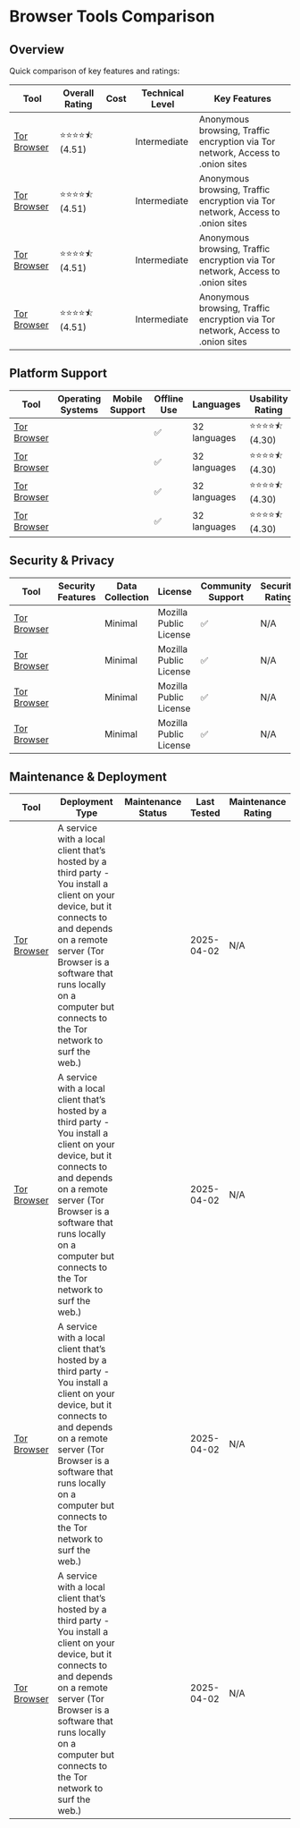 # Browser Tools Comparison
## Overview
Quick comparison of key features and ratings:

| Tool | Overall Rating | Cost | Technical Level | Key Features |
|------|----------------|------|-----------------|--------------|
| [Tor Browser](#) | ⭐⭐⭐⭐⯪ (4.51) |  | Intermediate | Anonymous browsing, Traffic encryption via Tor network, Access to .onion sites |
| [Tor Browser](#) | ⭐⭐⭐⭐⯪ (4.51) |  | Intermediate | Anonymous browsing, Traffic encryption via Tor network, Access to .onion sites |
| [Tor Browser](#) | ⭐⭐⭐⭐⯪ (4.51) |  | Intermediate | Anonymous browsing, Traffic encryption via Tor network, Access to .onion sites |
| [Tor Browser](#) | ⭐⭐⭐⭐⯪ (4.51) |  | Intermediate | Anonymous browsing, Traffic encryption via Tor network, Access to .onion sites |

## Platform Support
| Tool | Operating Systems | Mobile Support | Offline Use | Languages | Usability Rating |
|------|------------------|----------------|--------------|-----------|------------------|
| [Tor Browser](#) |  |  | ✅ | 32 languages | ⭐⭐⭐⭐⯪ (4.30) |
| [Tor Browser](#) |  |  | ✅ | 32 languages | ⭐⭐⭐⭐⯪ (4.30) |
| [Tor Browser](#) |  |  | ✅ | 32 languages | ⭐⭐⭐⭐⯪ (4.30) |
| [Tor Browser](#) |  |  | ✅ | 32 languages | ⭐⭐⭐⭐⯪ (4.30) |

## Security & Privacy
| Tool | Security Features | Data Collection | License | Community Support | Security Rating |
|------|-------------------|-----------------|----------|------------------|----------------|
| [Tor Browser](#) |  | Minimal | Mozilla Public License | ✅ | N/A |
| [Tor Browser](#) |  | Minimal | Mozilla Public License | ✅ | N/A |
| [Tor Browser](#) |  | Minimal | Mozilla Public License | ✅ | N/A |
| [Tor Browser](#) |  | Minimal | Mozilla Public License | ✅ | N/A |

## Maintenance & Deployment
| Tool | Deployment Type | Maintenance Status | Last Tested | Maintenance Rating |
|------|----------------|-------------------|-------------|-------------------|
| [Tor Browser](#) | A service with a local client that’s hosted by a third party - You install a client on your device, but it connects to and depends on a remote server (Tor Browser is a software that runs locally on a computer but connects to the Tor network to surf the web.) |  | 2025-04-02 | N/A |
| [Tor Browser](#) | A service with a local client that’s hosted by a third party - You install a client on your device, but it connects to and depends on a remote server (Tor Browser is a software that runs locally on a computer but connects to the Tor network to surf the web.) |  | 2025-04-02 | N/A |
| [Tor Browser](#) | A service with a local client that’s hosted by a third party - You install a client on your device, but it connects to and depends on a remote server (Tor Browser is a software that runs locally on a computer but connects to the Tor network to surf the web.) |  | 2025-04-02 | N/A |
| [Tor Browser](#) | A service with a local client that’s hosted by a third party - You install a client on your device, but it connects to and depends on a remote server (Tor Browser is a software that runs locally on a computer but connects to the Tor network to surf the web.) |  | 2025-04-02 | N/A |
